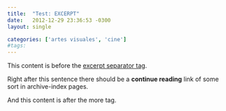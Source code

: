 ```yaml
---
title:  "Test: EXCERPT"
date:   2012-12-29 23:36:53 -0300
layout: single

categories: ['artes visuales', 'cine']
#tags:
---
```

This content is before the [excerpt separator tag](http://jekyllrb.com/docs/posts/#post-excerpts).

Right after this sentence there should be a **continue reading** link of some sort in archive-index pages.

<!--more-->

And this content is after the more tag.
